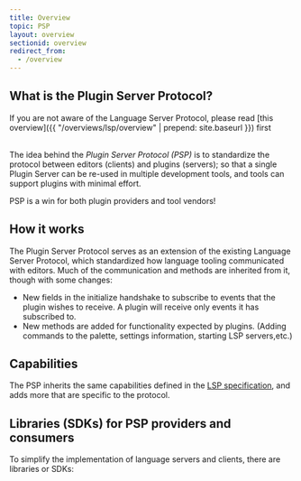 ```yaml
---
title: Overview
topic: PSP
layout: overview
sectionid: overview
redirect_from:
  - /overview
---
```


## What is the Plugin Server Protocol?

If you are not aware of the Language Server Protocol, please read [this overview]({{ "/overviews/lsp/overview" | prepend: site.baseurl }}) first
<br>
<br>

The idea behind the *Plugin Server Protocol (PSP)* is to standardize the protocol between editors (clients) and plugins (servers); so that a single Plugin Server can be re-used in multiple development tools, and tools can support plugins with minimal effort.

PSP is a win for both plugin providers and tool vendors!

## How it works

The Plugin Server Protocol serves as an extension of the existing Language Server Protocol, which standardized how language tooling communicated with editors. Much of the communication and methods are inherited from it, though with some changes:

- New fields in the initialize handshake to subscribe to events that the plugin wishes to receive. A plugin will receive only events it has subscribed to.
- New methods are added for functionality expected by plugins. (Adding commands to the palette, settings information, starting LSP servers,etc.)

## Capabilities

The PSP inherits the same capabilities defined in the [LSP specification](https://microsoft.github.io/language-server-protocol/specifications/lsp/3.17/specification/), and adds more that are specific to the protocol.

## Libraries (SDKs) for PSP providers and consumers

To simplify the implementation of language servers and clients, there are libraries or SDKs:

<!-- //TODO: link PSP server and client sdks (we mostly won't provide client sdk as it would need decoupling of Lapce's proxy inner  workings, but a client sdk definitely needs to be a thing) -->
